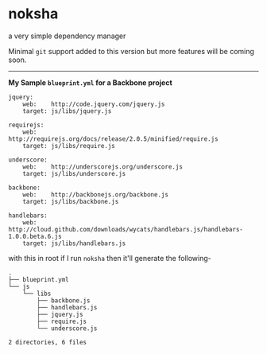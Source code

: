 noksha
======

a very simple dependency manager

Minimal `git` support added to this version but more features will be coming soon.

---

**My Sample `blueprint.yml` for a Backbone project**


	jquery:
	    web:    http://code.jquery.com/jquery.js
	    target: js/libs/jquery.js
	
	requirejs:
	    web:    http://requirejs.org/docs/release/2.0.5/minified/require.js
	    target: js/libs/require.js
	
	underscore:
	    web:    http://underscorejs.org/underscore.js
	    target: js/libs/underscore.js
	
	backbone:
	    web:    http://backbonejs.org/backbone.js
	    target: js/libs/backbone.js
	
	handlebars:
	    web:    http://cloud.github.com/downloads/wycats/handlebars.js/handlebars-1.0.0.beta.6.js
	    target: js/libs/handlebars.js

with this in root if I run `noksha` then it'll generate the following-

	.
	├── blueprint.yml
	└── js
	    └── libs
	        ├── backbone.js
	        ├── handlebars.js
	        ├── jquery.js
	        ├── require.js
	        └── underscore.js
	
	2 directories, 6 files